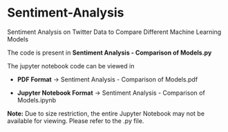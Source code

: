 # Sentiment-Analysis
Sentiment Analysis on Twitter Data to Compare Different Machine Learning Models

The code is present in __Sentiment Analysis - Comparison of Models.py__

The jupyter notebook code can be viewed in 

* __PDF Format__ -> Sentiment Analysis - Comparison of Models.pdf

* __Jupyter Notebook Format__ -> Sentiment Analysis - Comparison of Models.ipynb

__Note:__ Due to size restriction, the entire Jupyter Notebook may not be available for viewing. Please refer to the .py file.
